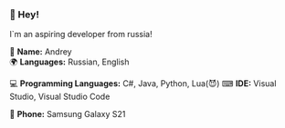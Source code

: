 ### 👋 Hey!

I`m an aspiring developer from russia!

📄 **Name:** Andrey <br/>
🌍 **Languages:** Russian, English

💻 **Programming Languages:** C#, Java, Python, Lua(😈)
⌨ **IDE:** Visual Studio, Visual Studio Code

📱 **Phone:** Samsung Galaxy S21
